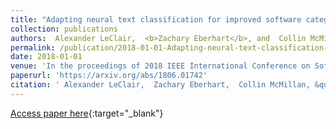 ```yaml
---
title: "Adapting neural text classification for improved software categorization"
collection: publications
authors:  Alexander LeClair,  <b>Zachary Eberhart</b>, and  Collin McMillan
permalink: /publication/2018-01-01-Adapting-neural-text-classification-for-improved-software-categorization
date: 2018-01-01
venue: 'In the proceedings of 2018 IEEE International Conference on Software Maintenance and Evolution (ICSME)'
paperurl: 'https://arxiv.org/abs/1806.01742'
citation: ' Alexander LeClair,  Zachary Eberhart,  Collin McMillan, &quot;Adapting neural text classification for improved software categorization.&quot; In the proceedings of 2018 IEEE International Conference on Software Maintenance and Evolution (ICSME), 2018.'
---
```

[Access paper here](https://arxiv.org/abs/1806.01742){:target="_blank"}
